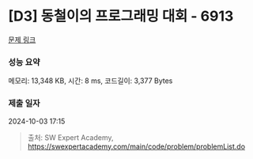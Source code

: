 # [D3] 동철이의 프로그래밍 대회 - 6913 

[문제 링크](https://swexpertacademy.com/main/code/problem/problemDetail.do?contestProbId=AWicMVWKTuMDFAUL) 

### 성능 요약

메모리: 13,348 KB, 시간: 8 ms, 코드길이: 3,377 Bytes

### 제출 일자

2024-10-03 17:15



> 출처: SW Expert Academy, https://swexpertacademy.com/main/code/problem/problemList.do
